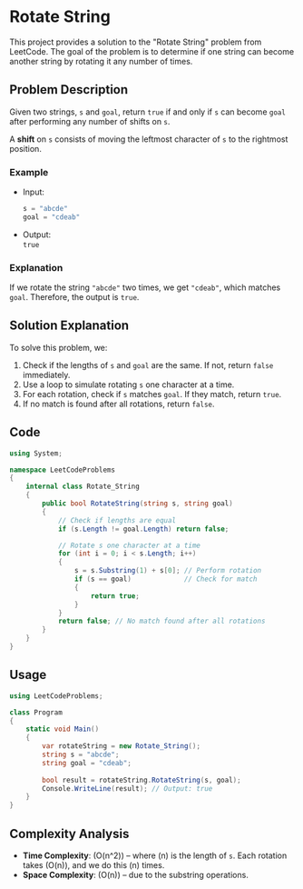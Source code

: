 # Rotate String

This project provides a solution to the "Rotate String" problem from LeetCode. The goal of the problem is to determine if one string can become another string by rotating it any number of times.

## Problem Description

Given two strings, `s` and `goal`, return `true` if and only if `s` can become `goal` after performing any number of shifts on `s`.

A **shift** on `s` consists of moving the leftmost character of `s` to the rightmost position.

### Example
- Input:  
  ```csharp
  s = "abcde"
  goal = "cdeab"
  ```
- Output:  
  `true`

### Explanation
If we rotate the string `"abcde"` two times, we get `"cdeab"`, which matches `goal`. Therefore, the output is `true`.

## Solution Explanation

To solve this problem, we:
1. Check if the lengths of `s` and `goal` are the same. If not, return `false` immediately.
2. Use a loop to simulate rotating `s` one character at a time.
3. For each rotation, check if `s` matches `goal`. If they match, return `true`.
4. If no match is found after all rotations, return `false`.

## Code

```csharp
using System;

namespace LeetCodeProblems
{
    internal class Rotate_String
    {
        public bool RotateString(string s, string goal)
        {
            // Check if lengths are equal
            if (s.Length != goal.Length) return false;

            // Rotate s one character at a time
            for (int i = 0; i < s.Length; i++)
            {
                s = s.Substring(1) + s[0]; // Perform rotation
                if (s == goal)             // Check for match
                {
                    return true;
                }
            }
            return false; // No match found after all rotations
        }
    }
}
```

## Usage

```csharp
using LeetCodeProblems;

class Program
{
    static void Main()
    {
        var rotateString = new Rotate_String();
        string s = "abcde";
        string goal = "cdeab";
        
        bool result = rotateString.RotateString(s, goal);
        Console.WriteLine(result); // Output: true
    }
}
```

## Complexity Analysis

- **Time Complexity**: \(O(n^2)\) – where \(n\) is the length of `s`. Each rotation takes \(O(n)\), and we do this \(n\) times.
- **Space Complexity**: \(O(n)\) – due to the substring operations.
